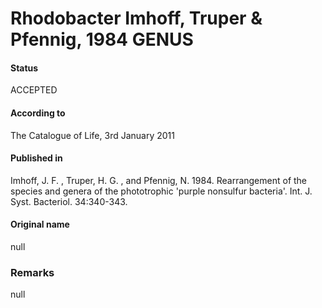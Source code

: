 Rhodobacter Imhoff, Truper & Pfennig, 1984 GENUS
=======

#### Status
ACCEPTED

#### According to
The Catalogue of Life, 3rd January 2011

#### Published in
Imhoff, J. F. , Truper, H. G. , and Pfennig, N. 1984. Rearrangement of the species and genera of the phototrophic 'purple nonsulfur bacteria'. Int. J. Syst. Bacteriol. 34:340-343.

#### Original name
null

### Remarks
null